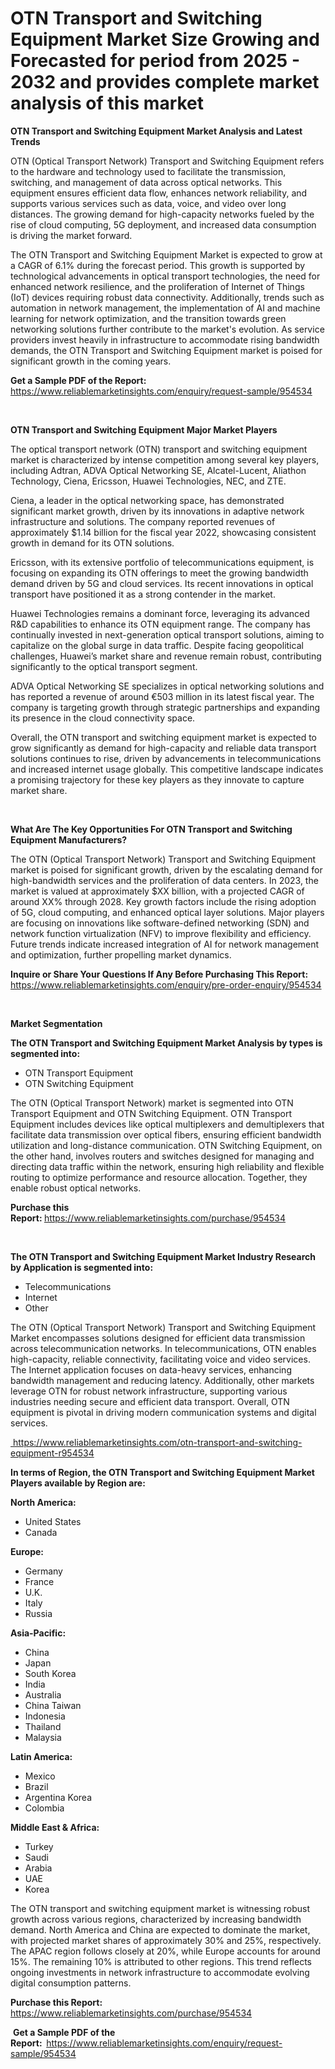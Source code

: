 <p><h1>OTN Transport and Switching Equipment Market Size Growing and Forecasted for period from 2025 - 2032 and provides complete market analysis of this market</h1></p><p><strong>OTN Transport and Switching Equipment Market Analysis and Latest Trends</strong></p>
<p><p>OTN (Optical Transport Network) Transport and Switching Equipment refers to the hardware and technology used to facilitate the transmission, switching, and management of data across optical networks. This equipment ensures efficient data flow, enhances network reliability, and supports various services such as data, voice, and video over long distances. The growing demand for high-capacity networks fueled by the rise of cloud computing, 5G deployment, and increased data consumption is driving the market forward.</p><p>The OTN Transport and Switching Equipment Market is expected to grow at a CAGR of 6.1% during the forecast period. This growth is supported by technological advancements in optical transport technologies, the need for enhanced network resilience, and the proliferation of Internet of Things (IoT) devices requiring robust data connectivity. Additionally, trends such as automation in network management, the implementation of AI and machine learning for network optimization, and the transition towards green networking solutions further contribute to the market's evolution. As service providers invest heavily in infrastructure to accommodate rising bandwidth demands, the OTN Transport and Switching Equipment market is poised for significant growth in the coming years.</p></p>
<p><strong>Get a Sample PDF of the Report:&nbsp;</strong> <a href="https://www.reliablemarketinsights.com/enquiry/request-sample/954534?utm_campaign=3713&utm_medium=2&utm_source=Github&utm_content=ia&utm_term=18042025&utm_id=otn-transport-and-switching-equipment">https://www.reliablemarketinsights.com/enquiry/request-sample/954534</a></p>
<p>&nbsp;</p>
<p><strong>OTN Transport and Switching Equipment Major Market Players</strong></p>
<p><p>The optical transport network (OTN) transport and switching equipment market is characterized by intense competition among several key players, including Adtran, ADVA Optical Networking SE, Alcatel-Lucent, Aliathon Technology, Ciena, Ericsson, Huawei Technologies, NEC, and ZTE. </p><p>Ciena, a leader in the optical networking space, has demonstrated significant market growth, driven by its innovations in adaptive network infrastructure and solutions. The company reported revenues of approximately $1.14 billion for the fiscal year 2022, showcasing consistent growth in demand for its OTN solutions.</p><p>Ericsson, with its extensive portfolio of telecommunications equipment, is focusing on expanding its OTN offerings to meet the growing bandwidth demand driven by 5G and cloud services. Its recent innovations in optical transport have positioned it as a strong contender in the market.</p><p>Huawei Technologies remains a dominant force, leveraging its advanced R&D capabilities to enhance its OTN equipment range. The company has continually invested in next-generation optical transport solutions, aiming to capitalize on the global surge in data traffic. Despite facing geopolitical challenges, Huawei’s market share and revenue remain robust, contributing significantly to the optical transport segment.</p><p>ADVA Optical Networking SE specializes in optical networking solutions and has reported a revenue of around €503 million in its latest fiscal year. The company is targeting growth through strategic partnerships and expanding its presence in the cloud connectivity space.</p><p>Overall, the OTN transport and switching equipment market is expected to grow significantly as demand for high-capacity and reliable data transport solutions continues to rise, driven by advancements in telecommunications and increased internet usage globally. This competitive landscape indicates a promising trajectory for these key players as they innovate to capture market share.</p></p>
<p>&nbsp;</p>
<p><strong>What Are The Key Opportunities For OTN Transport and Switching Equipment Manufacturers?</strong></p>
<p><p>The OTN (Optical Transport Network) Transport and Switching Equipment market is poised for significant growth, driven by the escalating demand for high-bandwidth services and the proliferation of data centers. In 2023, the market is valued at approximately $XX billion, with a projected CAGR of around XX% through 2028. Key growth factors include the rising adoption of 5G, cloud computing, and enhanced optical layer solutions. Major players are focusing on innovations like software-defined networking (SDN) and network function virtualization (NFV) to improve flexibility and efficiency. Future trends indicate increased integration of AI for network management and optimization, further propelling market dynamics.</p></p>
<p><strong>Inquire or Share Your Questions If Any Before Purchasing This Report:</strong> <a href="https://www.reliablemarketinsights.com/enquiry/pre-order-enquiry/954534?utm_campaign=3713&utm_medium=2&utm_source=Github&utm_content=ia&utm_term=18042025&utm_id=otn-transport-and-switching-equipment">https://www.reliablemarketinsights.com/enquiry/pre-order-enquiry/954534</a></p>
<p>&nbsp;</p>
<p><strong>Market Segmentation</strong></p>
<p><strong>The OTN Transport and Switching Equipment Market Analysis by types is segmented into:</strong></p>
<p><ul><li>OTN Transport Equipment</li><li>OTN Switching Equipment</li></ul></p>
<p><p>The OTN (Optical Transport Network) market is segmented into OTN Transport Equipment and OTN Switching Equipment. OTN Transport Equipment includes devices like optical multiplexers and demultiplexers that facilitate data transmission over optical fibers, ensuring efficient bandwidth utilization and long-distance communication. OTN Switching Equipment, on the other hand, involves routers and switches designed for managing and directing data traffic within the network, ensuring high reliability and flexible routing to optimize performance and resource allocation. Together, they enable robust optical networks.</p></p>
<p><strong>Purchase this Report:&nbsp;</strong><a href="https://www.reliablemarketinsights.com/purchase/954534?utm_campaign=3713&utm_medium=2&utm_source=Github&utm_content=ia&utm_term=18042025&utm_id=otn-transport-and-switching-equipment">https://www.reliablemarketinsights.com/purchase/954534</a></p>
<p>&nbsp;</p>
<p><strong>The OTN Transport and Switching Equipment Market Industry Research by Application is segmented into:</strong></p>
<p><ul><li>Telecommunications</li><li>Internet</li><li>Other</li></ul></p>
<p><p>The OTN (Optical Transport Network) Transport and Switching Equipment Market encompasses solutions designed for efficient data transmission across telecommunication networks. In telecommunications, OTN enables high-capacity, reliable connectivity, facilitating voice and video services. The Internet application focuses on data-heavy services, enhancing bandwidth management and reducing latency. Additionally, other markets leverage OTN for robust network infrastructure, supporting various industries needing secure and efficient data transport. Overall, OTN equipment is pivotal in driving modern communication systems and digital services.</p></p>
<p><a href="https://www.reliablemarketinsights.com/otn-transport-and-switching-equipment-r954534?utm_campaign=3713&utm_medium=2&utm_source=Github&utm_content=ia&utm_term=18042025&utm_id=otn-transport-and-switching-equipment">&nbsp;https://www.reliablemarketinsights.com/otn-transport-and-switching-equipment-r954534</a></p>
<p><strong>In terms of Region, the OTN Transport and Switching Equipment Market Players available by Region are:</strong></p>
<p>
    <p> <strong> North America: </strong>
        <ul>
            <li>United States</li>
            <li>Canada</li>
        </ul>
        </p> 
    <p> <strong> Europe: </strong>
        <ul>
            <li>Germany</li>
            <li>France</li>
            <li>U.K.</li>
            <li>Italy</li>
            <li>Russia</li>
        </ul>
        </p> 
    <p> <strong> Asia-Pacific: </strong>
        <ul>
            <li>China</li>
            <li>Japan</li>
            <li>South Korea</li>
            <li>India</li>
            <li>Australia</li>
            <li>China Taiwan</li>
            <li>Indonesia</li>
            <li>Thailand</li>
            <li>Malaysia</li>
        </ul>
        </p> 
    <p> <strong> Latin America: </strong>
        <ul>
            <li>Mexico</li>
            <li>Brazil</li>
            <li>Argentina Korea</li>
            <li>Colombia</li>
        </ul>
        </p> 
    <p> <strong> Middle East & Africa: </strong>
        <ul>
            <li>Turkey</li>
            <li>Saudi</li>
            <li>Arabia</li>
            <li>UAE</li>
            <li>Korea</li>
        </ul>
    </p>
    </p>
<p><p>The OTN transport and switching equipment market is witnessing robust growth across various regions, characterized by increasing bandwidth demand. North America and China are expected to dominate the market, with projected market shares of approximately 30% and 25%, respectively. The APAC region follows closely at 20%, while Europe accounts for around 15%. The remaining 10% is attributed to other regions. This trend reflects ongoing investments in network infrastructure to accommodate evolving digital consumption patterns.</p></p>
<p><strong>Purchase this Report: </strong><a href="https://www.reliablemarketinsights.com/purchase/954534?utm_campaign=3713&utm_medium=2&utm_source=Github&utm_content=ia&utm_term=18042025&utm_id=otn-transport-and-switching-equipment">https://www.reliablemarketinsights.com/purchase/954534</a></p>
<p>&nbsp;<strong>Get a Sample PDF of the Report:&nbsp;&nbsp;</strong><a href="https://www.reliablemarketinsights.com/enquiry/request-sample/954534?utm_campaign=3713&utm_medium=2&utm_source=Github&utm_content=ia&utm_term=18042025&utm_id=otn-transport-and-switching-equipment">https://www.reliablemarketinsights.com/enquiry/request-sample/954534</a></p>
<p><strong></strong></p>
<p><p></p><p></p><p></p></p>